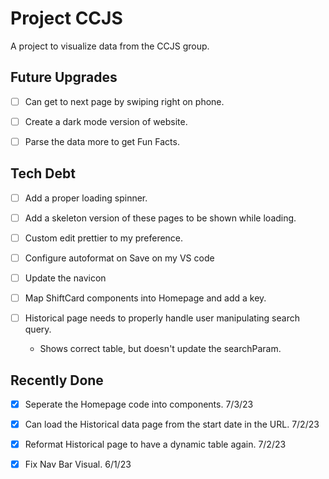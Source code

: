 # Project CCJS

A project to visualize data from the CCJS group.

## Future Upgrades

- [ ] Can get to next page by swiping right on phone.

- [ ] Create a dark mode version of website.

- [ ] Parse the data more to get Fun Facts.

## Tech Debt

- [ ] Add a proper loading spinner.

- [ ] Add a skeleton version of these pages to be shown while loading.

- [ ] Custom edit prettier to my preference.

- [ ] Configure autoformat on Save on my VS code

- [ ] Update the navicon

- [ ] Map ShiftCard components into Homepage and add a key.

- [ ] Historical page needs to properly handle user manipulating search query. 
  - Shows correct table, but doesn't update the searchParam. 

## Recently Done
- [x] Seperate the Homepage code into components. 7/3/23

- [x] Can load the Historical data page from the start date in the URL. 7/2/23

- [x] Reformat Historical page to have a dynamic table again. 7/2/23

- [x] Fix Nav Bar Visual. 6/1/23

